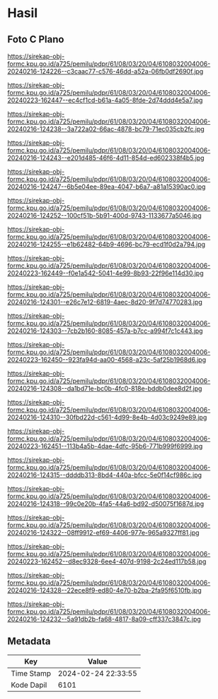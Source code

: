# Hasil

## Foto C Plano

https://sirekap-obj-formc.kpu.go.id/a725/pemilu/pdpr/61/08/03/20/04/6108032004006-20240216-124226--c3caac77-c576-46dd-a52a-06fb0df2690f.jpg

https://sirekap-obj-formc.kpu.go.id/a725/pemilu/pdpr/61/08/03/20/04/6108032004006-20240223-162447--ec4cf1cd-b61a-4a05-8fde-2d74ddd4e5a7.jpg

https://sirekap-obj-formc.kpu.go.id/a725/pemilu/pdpr/61/08/03/20/04/6108032004006-20240216-124238--3a722a02-66ac-4878-bc79-71ec035cb2fc.jpg

https://sirekap-obj-formc.kpu.go.id/a725/pemilu/pdpr/61/08/03/20/04/6108032004006-20240216-124243--e201d485-46f6-4d11-854d-ed602338f4b5.jpg

https://sirekap-obj-formc.kpu.go.id/a725/pemilu/pdpr/61/08/03/20/04/6108032004006-20240216-124247--6b5e04ee-89ea-4047-b6a7-a81a15390ac0.jpg

https://sirekap-obj-formc.kpu.go.id/a725/pemilu/pdpr/61/08/03/20/04/6108032004006-20240216-124252--100cf51b-5b91-400d-9743-1133677a5046.jpg

https://sirekap-obj-formc.kpu.go.id/a725/pemilu/pdpr/61/08/03/20/04/6108032004006-20240216-124255--e1b62482-64b9-4696-bc79-ecd1f0d2a794.jpg

https://sirekap-obj-formc.kpu.go.id/a725/pemilu/pdpr/61/08/03/20/04/6108032004006-20240223-162449--f0e1a542-5041-4e99-8b93-22f96e114d30.jpg

https://sirekap-obj-formc.kpu.go.id/a725/pemilu/pdpr/61/08/03/20/04/6108032004006-20240216-124301--e26c7e12-6819-4aec-8d20-9f7d74770283.jpg

https://sirekap-obj-formc.kpu.go.id/a725/pemilu/pdpr/61/08/03/20/04/6108032004006-20240216-124303--7cb2b160-8085-457a-b7cc-a994f7c1c443.jpg

https://sirekap-obj-formc.kpu.go.id/a725/pemilu/pdpr/61/08/03/20/04/6108032004006-20240223-162450--923fa94d-aa00-4568-a23c-5af25b1968d6.jpg

https://sirekap-obj-formc.kpu.go.id/a725/pemilu/pdpr/61/08/03/20/04/6108032004006-20240216-124308--da1bd71e-bc0b-4fc0-818e-bddb0dee8d2f.jpg

https://sirekap-obj-formc.kpu.go.id/a725/pemilu/pdpr/61/08/03/20/04/6108032004006-20240216-124310--30fbd22d-c561-4d99-8e4b-4d03c9249e89.jpg

https://sirekap-obj-formc.kpu.go.id/a725/pemilu/pdpr/61/08/03/20/04/6108032004006-20240223-162451--113b4a5b-4dae-4dfc-95b6-771b999f6999.jpg

https://sirekap-obj-formc.kpu.go.id/a725/pemilu/pdpr/61/08/03/20/04/6108032004006-20240216-124315--ddddb313-8bd4-440a-bfcc-5e0f14cf986c.jpg

https://sirekap-obj-formc.kpu.go.id/a725/pemilu/pdpr/61/08/03/20/04/6108032004006-20240216-124318--99c0e20b-4fa5-44a6-bd92-d50075f1687d.jpg

https://sirekap-obj-formc.kpu.go.id/a725/pemilu/pdpr/61/08/03/20/04/6108032004006-20240216-124322--08ff9912-ef69-4406-977e-965a9327ff81.jpg

https://sirekap-obj-formc.kpu.go.id/a725/pemilu/pdpr/61/08/03/20/04/6108032004006-20240223-162452--d8ec9328-6ee4-407d-9198-2c24ed117b58.jpg

https://sirekap-obj-formc.kpu.go.id/a725/pemilu/pdpr/61/08/03/20/04/6108032004006-20240216-124328--22ece8f9-ed80-4e70-b2ba-2fa95f6510fb.jpg

https://sirekap-obj-formc.kpu.go.id/a725/pemilu/pdpr/61/08/03/20/04/6108032004006-20240216-124232--5a91db2b-fa68-4817-8a09-cff337c3847c.jpg


## Metadata

| Key        | Value               |
| ---------- | ------------------- |
| Time Stamp | 2024-02-24 22:33:55 |
| Kode Dapil | 6101                |



